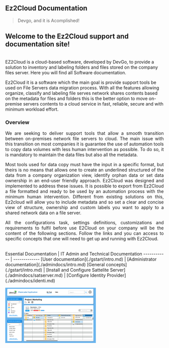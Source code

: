 ## Ez2Cloud Documentation

> Devgo, and it is Acomplished!
<h2>Welcome to the Ez2Cloud support and documentation site!</h2><br>
EZ2Cloud is a cloud-based software, developed by DevGo, to provide a solution to inventory and labeling folders and files stored on the company files server. Here you will find all Software documentation. <br>
<p>Ez2Cloud it is a software which the main goal is provide support tools be used on File Servers data migration process. With all the features allowing organize, classify and labeling file serves network shares contents based on the metadata for files and folders this is the better option to move on-premise servers contents to a cloud service in fast, reliable, secure and with minimum workload effort.</p>

### Overview
<div style='text-align: justify;'> 
We are seeking to deliver support tools that allow a smooth transition between on-premises network file servers to cloud. The main issue with this transition on most companies it is guarantee the use of automation tools to copy data volumes with less human intervention as possible. To do so, it is mandatory to maintain the data files but also all the metadata. 

Most tools used for data copy must have the input in a specific format, but theirs is no means that allows one to create an underlined structured of the data from a company organization view, identify orphan data or set data ownership in an end-user friendly approach. 
Ez2Cloud was designed and implemented to address these issues. It is possible to export from Ez2Cloud a file formatted and ready to be used by an automation process with the minimum human intervention. Different from existing solutions on this, Ez2cloud will allow you to include metadata and so set a clear and concise view of structure, ownership and custom labels you want to apply to a shared network data on a file server.

All the configurations task, settings definitions, customizations and requirements to fulfil before use E2Cloud on your company will be the content of the following sections. Follow the links and you can access to specific concepts that one will need to get up and running with Ez2Cloud.
</div>
<br>
Essential Documentation | IT Admin and Technical Documentation
------------ | -------------
[User documentation](./gstart/intro.md) | [Administrator documentation](./admindocs/intro.md)
[General concepts](./gstart/intro.md) | [Install and Configure Sattelite Server](./admindocs/satserver.md)
| [Configure Identity Provider](./admindocs/identi.md)

![Image of Sharelabelproject](./images/overview11.png)